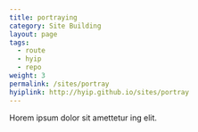 ```yaml
---
title: portraying
category: Site Building
layout: page
tags:
  - route
  - hyip
  - repo
weight: 3
permalink: /sites/portray
hyiplink: http://hyip.github.io/sites/portray
---
```


Horem ipsum dolor sit amettetur ing elit. 
